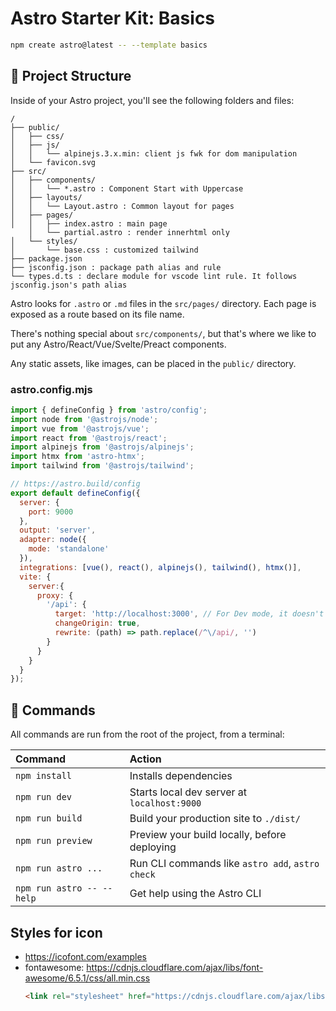 # Astro Starter Kit: Basics

```sh
npm create astro@latest -- --template basics
```
## 🚀 Project Structure

Inside of your Astro project, you'll see the following folders and files:

```text
/
├── public/
│   ├── css/
│   ├── js/
│   │   └── alpinejs.3.x.min: client js fwk for dom manipulation
│   └── favicon.svg
├── src/
│   ├── components/
│   │   └── *.astro : Component Start with Uppercase
│   ├── layouts/
│   │   └── Layout.astro : Common layout for pages
│   ├── pages/
│   │   ├── index.astro : main page
    │   └── partial.astro : render innerhtml only
│   └── styles/
│       └── base.css : customized tailwind
├── package.json
├── jsconfig.json : package path alias and rule
└── types.d.ts : declare module for vscode lint rule. It follows jsconfig.json's path alias
```

Astro looks for `.astro` or `.md` files in the `src/pages/` directory. Each page is exposed as a route based on its file name.

There's nothing special about `src/components/`, but that's where we like to put any Astro/React/Vue/Svelte/Preact components.

Any static assets, like images, can be placed in the `public/` directory.

### astro.config.mjs
``` js
import { defineConfig } from 'astro/config';
import node from '@astrojs/node';
import vue from '@astrojs/vue';
import react from '@astrojs/react';
import alpinejs from '@astrojs/alpinejs';
import htmx from 'astro-htmx';
import tailwind from '@astrojs/tailwind';

// https://astro.build/config
export default defineConfig({
  server: {
    port: 9000
  },
  output: 'server',
  adapter: node({
    mode: 'standalone'
  }),
  integrations: [vue(), react(), alpinejs(), tailwind(), htmx()],
  vite: {
    server:{
      proxy: {
        '/api': {
          target: 'http://localhost:3000', // For Dev mode, it doesn't work in production
          changeOrigin: true,
          rewrite: (path) => path.replace(/^\/api/, '')
        }
      }
    }
  }
});
```

## 🧞 Commands

All commands are run from the root of the project, from a terminal:

| Command                   | Action                                           |
| :------------------------ | :----------------------------------------------- |
| `npm install`             | Installs dependencies                            |
| `npm run dev`             | Starts local dev server at `localhost:9000`      |
| `npm run build`           | Build your production site to `./dist/`          |
| `npm run preview`         | Preview your build locally, before deploying     |
| `npm run astro ...`       | Run CLI commands like `astro add`, `astro check` |
| `npm run astro -- --help` | Get help using the Astro CLI                     |


## Styles for icon
- https://icofont.com/examples
- fontawesome: https://cdnjs.cloudflare.com/ajax/libs/font-awesome/6.5.1/css/all.min.css
  ``` html
  <link rel="stylesheet" href="https://cdnjs.cloudflare.com/ajax/libs/font-awesome/6.5.1/css/all.min.css">
  ```
